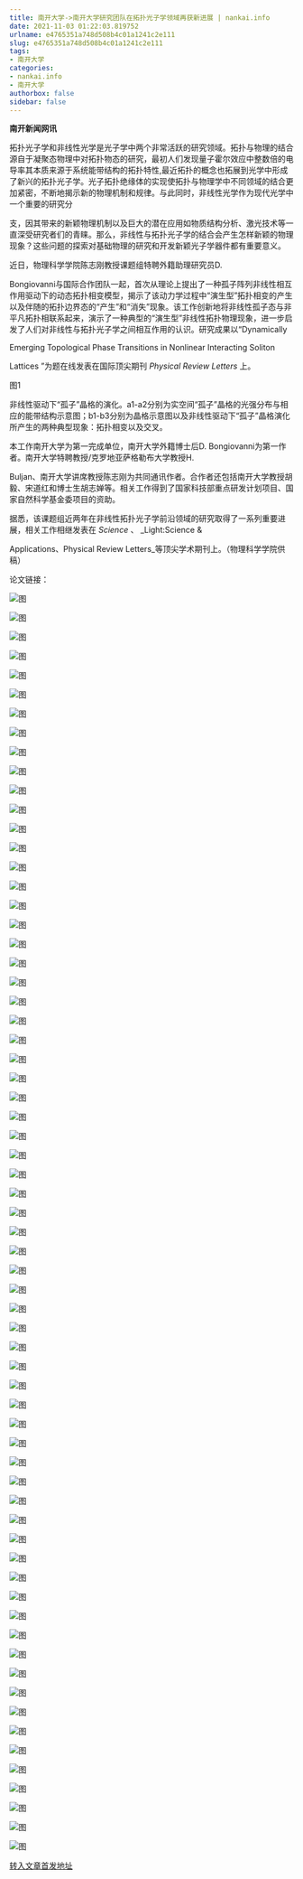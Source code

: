 ```yaml
---
title: 南开大学->南开大学研究团队在拓扑光子学领域再获新进展 | nankai.info
date: 2021-11-03 01:22:03.819752
urlname: e4765351a748d508b4c01a1241c2e111
slug: e4765351a748d508b4c01a1241c2e111
tags: 
- 南开大学
categories:
- nankai.info
- 南开大学
authorbox: false
sidebar: false
---
```

**南开新闻网讯**

拓扑光子学和非线性光学是光子学中两个非常活跃的研究领域。拓扑与物理的结合源自于凝聚态物理中对拓扑物态的研究，最初人们发现量子霍尔效应中整数倍的电导率其本质来源于系统能带结构的拓扑特性,最近拓扑的概念也拓展到光学中形成了新兴的拓扑光子学。光子拓扑绝缘体的实现使拓扑与物理学中不同领域的结合更加紧密，不断地揭示新的物理机制和规律。与此同时，非线性光学作为现代光学中一个重要的研究分
<!--more-->
支，因其带来的新颖物理机制以及巨大的潜在应用如物质结构分析、激光技术等一直深受研究者们的青睐。那么，非线性与拓扑光子学的结合会产生怎样新颖的物理现象？这些问题的探索对基础物理的研究和开发新颖光子学器件都有重要意义。

近日，物理科学学院陈志刚教授课题组特聘外籍助理研究员D.

Bongiovanni与国际合作团队一起，首次从理论上提出了一种孤子阵列非线性相互作用驱动下的动态拓扑相变模型，揭示了该动力学过程中“演生型”拓扑相变的产生以及伴随的拓扑边界态的“产生”和“消失”现象。该工作创新地将非线性孤子态与非平凡拓扑相联系起来，演示了一种典型的“演生型”非线性拓扑物理现象，进一步启发了人们对非线性与拓扑光子学之间相互作用的认识。研究成果以“Dynamically

Emerging Topological Phase Transitions in Nonlinear Interacting Soliton

Lattices ”为题在线发表在国际顶尖期刊 _Physical Review Letters_ 上。

图1

非线性驱动下“孤子”晶格的演化。a1-a2分别为实空间“孤子”晶格的光强分布与相应的能带结构示意图；b1-b3分别为晶格示意图以及非线性驱动下“孤子”晶格演化所产生的两种典型现象：拓扑相变以及交叉。

本工作南开大学为第一完成单位，南开大学外籍博士后D. Bongiovanni为第一作者。南开大学特聘教授/克罗地亚萨格勒布大学教授H.

Buljan、南开大学讲席教授陈志刚为共同通讯作者。合作者还包括南开大学教授胡毅、宋道红和博士生胡志婵等。相关工作得到了国家科技部重点研发计划项目、国家自然科学基金委项目的资助。

据悉，该课题组近两年在非线性拓扑光子学前沿领域的研究取得了一系列重要进展，相关工作相继发表在 _Science_ 、 _Light:Science &

Applications、Physical Review Letters_等顶尖学术期刊上。（物理科学学院供稿）

论文链接：

![图](http://news.nankai.edu.cn/ywsd/system/2021/10/31/g)

![图](http://news.nankai.edu.cn/ywsd/system/2021/10/31/n)

![图](http://news.nankai.edu.cn/ywsd/system/2021/10/31/p)

![图](http://news.nankai.edu.cn/ywsd/system/2021/10/31/)

![图](http://news.nankai.edu.cn/ywsd/system/2021/10/31/b)

![图](http://news.nankai.edu.cn/ywsd/system/2021/10/31/0)

![图](http://news.nankai.edu.cn/ywsd/system/2021/10/31/7)

![图](http://news.nankai.edu.cn/ywsd/system/2021/10/31/8)

![图](http://news.nankai.edu.cn/ywsd/system/2021/10/31/1)

![图](http://news.nankai.edu.cn/ywsd/system/2021/10/31/d)

![图](http://news.nankai.edu.cn/ywsd/system/2021/10/31/7)

![图](http://news.nankai.edu.cn/ywsd/system/2021/10/31/9)

![图](http://news.nankai.edu.cn/ywsd/system/2021/10/31/_)

![图](http://news.nankai.edu.cn/ywsd/system/2021/10/31/7)

![图](http://news.nankai.edu.cn/ywsd/system/2021/10/31/3)

![图](http://news.nankai.edu.cn/ywsd/system/2021/10/31/4)

![图](http://news.nankai.edu.cn/ywsd/system/2021/10/31/2)

![图](http://news.nankai.edu.cn/ywsd/system/2021/10/31/4)

![图](http://news.nankai.edu.cn/ywsd/system/2021/10/31/0)

![图](http://news.nankai.edu.cn/ywsd/system/2021/10/31/0)

![图](http://news.nankai.edu.cn/ywsd/system/2021/10/31/0)

![图](http://news.nankai.edu.cn/ywsd/system/2021/10/31/3)

![图](http://news.nankai.edu.cn/ywsd/system/2021/10/31/0)

![图](http://news.nankai.edu.cn/ywsd/system/2021/10/31/0)

![图](http://news.nankai.edu.cn/)

![图](http://news.nankai.edu.cn/ywsd/system/2021/10/31/4)

![图](http://news.nankai.edu.cn/ywsd/system/2021/10/31/2)

![图](http://news.nankai.edu.cn/ywsd/system/2021/10/31/4)

![图](http://news.nankai.edu.cn/)

![图](http://news.nankai.edu.cn/ywsd/system/2021/10/31/0)

![图](http://news.nankai.edu.cn/ywsd/system/2021/10/31/0)

![图](http://news.nankai.edu.cn/ywsd/system/2021/10/31/0)

![图](http://news.nankai.edu.cn/)

![图](http://news.nankai.edu.cn/ywsd/system/2021/10/31/3)

![图](http://news.nankai.edu.cn/ywsd/system/2021/10/31/0)

![图](http://news.nankai.edu.cn/ywsd/system/2021/10/31/0)

![图](http://news.nankai.edu.cn/)

![图](http://news.nankai.edu.cn/ywsd/system/2021/10/31/c)

![图](http://news.nankai.edu.cn/ywsd/system/2021/10/31/i)

![图](http://news.nankai.edu.cn/ywsd/system/2021/10/31/p)

![图](http://news.nankai.edu.cn/)

![图](http://news.nankai.edu.cn/ywsd/system/2021/10/31/n)

![图](http://news.nankai.edu.cn/ywsd/system/2021/10/31/c)

![图](http://news.nankai.edu.cn/ywsd/system/2021/10/31/)

![图](http://news.nankai.edu.cn/ywsd/system/2021/10/31/u)

![图](http://news.nankai.edu.cn/ywsd/system/2021/10/31/d)

![图](http://news.nankai.edu.cn/ywsd/system/2021/10/31/e)

![图](http://news.nankai.edu.cn/ywsd/system/2021/10/31/)

![图](http://news.nankai.edu.cn/ywsd/system/2021/10/31/i)

![图](http://news.nankai.edu.cn/ywsd/system/2021/10/31/a)

![图](http://news.nankai.edu.cn/ywsd/system/2021/10/31/k)

![图](http://news.nankai.edu.cn/ywsd/system/2021/10/31/n)

![图](http://news.nankai.edu.cn/ywsd/system/2021/10/31/a)

![图](http://news.nankai.edu.cn/ywsd/system/2021/10/31/n)

![图](http://news.nankai.edu.cn/ywsd/system/2021/10/31/)

![图](http://news.nankai.edu.cn/ywsd/system/2021/10/31/s)

![图](http://news.nankai.edu.cn/ywsd/system/2021/10/31/w)

![图](http://news.nankai.edu.cn/ywsd/system/2021/10/31/e)

![图](http://news.nankai.edu.cn/ywsd/system/2021/10/31/n)

![图](http://news.nankai.edu.cn/)

![图](http://news.nankai.edu.cn/)

![图](http://news.nankai.edu.cn/ywsd/system/2021/10/31/:)

![图](http://news.nankai.edu.cn/ywsd/system/2021/10/31/p)

![图](http://news.nankai.edu.cn/ywsd/system/2021/10/31/t)

![图](http://news.nankai.edu.cn/ywsd/system/2021/10/31/t)

![图](http://news.nankai.edu.cn/ywsd/system/2021/10/31/h)

[转入文章首发地址](http://news.nankai.edu.cn/ywsd/system/2021/10/31/030048596.shtml)